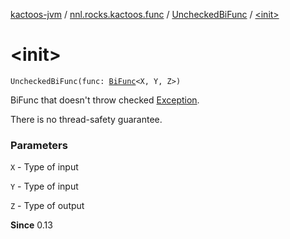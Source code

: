 [kactoos-jvm](../../index.md) / [nnl.rocks.kactoos.func](../index.md) / [UncheckedBiFunc](index.md) / [&lt;init&gt;](.)

# &lt;init&gt;

`UncheckedBiFunc(func: `[`BiFunc`](../../nnl.rocks.kactoos/-bi-func/index.md)`<X, Y, Z>)`

BiFunc that doesn't throw checked [Exception](https://kotlinlang.org/api/latest/jvm/stdlib/kotlin/-exception/index.html).

There is no thread-safety guarantee.

### Parameters

`X` - Type of input

`Y` - Type of input

`Z` - Type of output

**Since**
0.13

